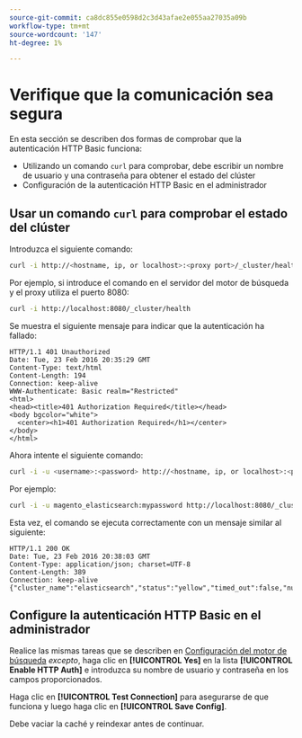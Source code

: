 ```yaml
---
source-git-commit: ca8dc855e0598d2c3d43afae2e055aa27035a09b
workflow-type: tm+mt
source-wordcount: '147'
ht-degree: 1%

---
```

# Verifique que la comunicación sea segura

En esta sección se describen dos formas de comprobar que la autenticación HTTP Basic funciona:

* Utilizando un comando `curl` para comprobar, debe escribir un nombre de usuario y una contraseña para obtener el estado del clúster
* Configuración de la autenticación HTTP Basic en el administrador

## Usar un comando `curl` para comprobar el estado del clúster

Introduzca el siguiente comando:

```bash
curl -i http://<hostname, ip, or localhost>:<proxy port>/_cluster/health
```

Por ejemplo, si introduce el comando en el servidor del motor de búsqueda y el proxy utiliza el puerto 8080:

```bash
curl -i http://localhost:8080/_cluster/health
```

Se muestra el siguiente mensaje para indicar que la autenticación ha fallado:

```
HTTP/1.1 401 Unauthorized
Date: Tue, 23 Feb 2016 20:35:29 GMT
Content-Type: text/html
Content-Length: 194
Connection: keep-alive
WWW-Authenticate: Basic realm="Restricted"
<html>
<head><title>401 Authorization Required</title></head>
<body bgcolor="white">
  <center><h1>401 Authorization Required</h1></center>
</body>
</html>
```

Ahora intente el siguiente comando:

```bash
curl -i -u <username>:<password> http://<hostname, ip, or localhost>:<proxy port>/_cluster/health
```

Por ejemplo:

```bash
curl -i -u magento_elasticsearch:mypassword http://localhost:8080/_cluster/health
```

Esta vez, el comando se ejecuta correctamente con un mensaje similar al siguiente:

```
HTTP/1.1 200 OK
Date: Tue, 23 Feb 2016 20:38:03 GMT
Content-Type: application/json; charset=UTF-8
Content-Length: 389
Connection: keep-alive
{"cluster_name":"elasticsearch","status":"yellow","timed_out":false,"number_of_nodes":1,"number_of_data_nodes":1,"active_primary_shards":5,"active_shards":5,"relocating_shards":0,"initializing_shards":0,"unassigned_shards":5,"delayed_unassigned_shards":0,"number_of_pending_tasks":0,"number_of_in_flight_fetch":0,"task_max_waiting_in_queue_millis":0,"active_shards_percent_as_number":50.0}
```

## Configure la autenticación HTTP Basic en el administrador

Realice las mismas tareas que se describen en [Configuración del motor de búsqueda](../configuration/search/configure-search-engine.md) *excepto*, haga clic en **[!UICONTROL Yes]** en la lista **[!UICONTROL Enable HTTP Auth]** e introduzca su nombre de usuario y contraseña en los campos proporcionados.

Haga clic en **[!UICONTROL Test Connection]** para asegurarse de que funciona y luego haga clic en **[!UICONTROL Save Config]**.

Debe vaciar la caché y reindexar antes de continuar.
